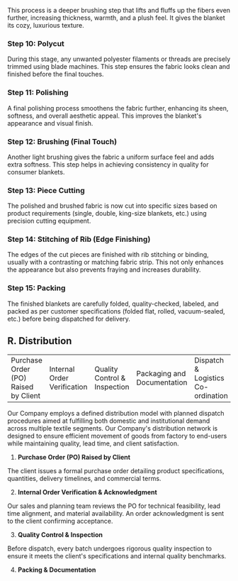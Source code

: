 This process is a deeper brushing step that lifts and fluffs up the fibers even further, increasing thickness, warmth, and a plush feel. It gives the blanket its cozy, luxurious texture.

### Step 10: Polycut

During this stage, any unwanted polyester filaments or threads are precisely trimmed using blade machines. This step ensures the fabric looks clean and finished before the final touches.

### Step 11: Polishing

A final polishing process smoothens the fabric further, enhancing its sheen, softness, and overall aesthetic appeal. This improves the blanket's appearance and visual finish.

### Step 12: Brushing (Final Touch)

Another light brushing gives the fabric a uniform surface feel and adds extra softness. This step helps in achieving consistency in quality for consumer blankets.

### Step 13: Piece Cutting

The polished and brushed fabric is now cut into specific sizes based on product requirements (single, double, king-size blankets, etc.) using precision cutting equipment.

### Step 14: Stitching of Rib (Edge Finishing)

The edges of the cut pieces are finished with rib stitching or binding, usually with a contrasting or matching fabric strip. This not only enhances the appearance but also prevents fraying and increases durability.

### Step 15: Packing

The finished blankets are carefully folded, quality-checked, labeled, and packed as per customer specifications (folded flat, rolled, vacuum-sealed, etc.) before being dispatched for delivery.

## R. Distribution

<table><tr><td>Purchase Order (PO) Raised by Client</td><td>Internal Order Verification</td><td>Quality Control &amp; Inspection</td><td>Packaging and Documentation</td><td>Dispatch &amp; Logistics Co-ordination</td><td>Delivery Confirmation and Client Sign Off</td></tr></table>

Our Company employs a defined distribution model with planned dispatch procedures aimed at fulfilling both domestic and institutional demand across multiple textile segments. Our Company's distribution network is designed to ensure efficient movement of goods from factory to end-users while maintaining quality, lead time, and client satisfaction.

1. **Purchase Order (PO) Raised by Client**

The client issues a formal purchase order detailing product specifications, quantities, delivery timelines, and commercial terms.

2. **Internal Order Verification & Acknowledgment**

Our sales and planning team reviews the PO for technical feasibility, lead time alignment, and material availability. An order acknowledgment is sent to the client confirming acceptance.

3. **Quality Control & Inspection**

Before dispatch, every batch undergoes rigorous quality inspection to ensure it meets the client's specifications and internal quality benchmarks.

4. **Packing & Documentation**